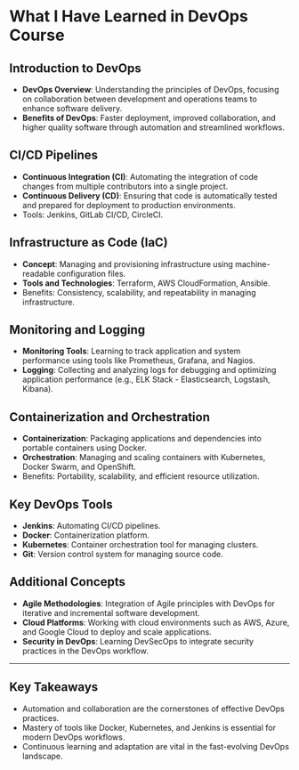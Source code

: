 
# What I Have Learned in DevOps Course

## Introduction to DevOps
- **DevOps Overview**: Understanding the principles of DevOps, focusing on collaboration between development and operations teams to enhance software delivery.
- **Benefits of DevOps**: Faster deployment, improved collaboration, and higher quality software through automation and streamlined workflows.

## CI/CD Pipelines
- **Continuous Integration (CI)**: Automating the integration of code changes from multiple contributors into a single project.
- **Continuous Delivery (CD)**: Ensuring that code is automatically tested and prepared for deployment to production environments.
- Tools: Jenkins, GitLab CI/CD, CircleCI.

## Infrastructure as Code (IaC)
- **Concept**: Managing and provisioning infrastructure using machine-readable configuration files.
- **Tools and Technologies**: Terraform, AWS CloudFormation, Ansible.
- Benefits: Consistency, scalability, and repeatability in managing infrastructure.

## Monitoring and Logging
- **Monitoring Tools**: Learning to track application and system performance using tools like Prometheus, Grafana, and Nagios.
- **Logging**: Collecting and analyzing logs for debugging and optimizing application performance (e.g., ELK Stack - Elasticsearch, Logstash, Kibana).

## Containerization and Orchestration
- **Containerization**: Packaging applications and dependencies into portable containers using Docker.
- **Orchestration**: Managing and scaling containers with Kubernetes, Docker Swarm, and OpenShift.
- Benefits: Portability, scalability, and efficient resource utilization.

## Key DevOps Tools
- **Jenkins**: Automating CI/CD pipelines.
- **Docker**: Containerization platform.
- **Kubernetes**: Container orchestration tool for managing clusters.
- **Git**: Version control system for managing source code.

## Additional Concepts
- **Agile Methodologies**: Integration of Agile principles with DevOps for iterative and incremental software development.
- **Cloud Platforms**: Working with cloud environments such as AWS, Azure, and Google Cloud to deploy and scale applications.
- **Security in DevOps**: Learning DevSecOps to integrate security practices in the DevOps workflow.

---

## Key Takeaways
- Automation and collaboration are the cornerstones of effective DevOps practices.
- Mastery of tools like Docker, Kubernetes, and Jenkins is essential for modern DevOps workflows.
- Continuous learning and adaptation are vital in the fast-evolving DevOps landscape.
